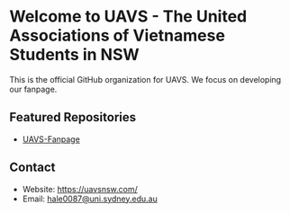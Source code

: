 # Welcome to UAVS - The United Associations of Vietnamese Students in NSW 

This is the official GitHub organization for UAVS. We focus on developing our fanpage.

## Featured Repositories
- [UAVS-Fanpage](https://github.com/UAVS-NSW/UAVS-Fanpage)

## Contact
- Website: https://uavsnsw.com/
- Email: hale0087@uni.sydney.edu.au
